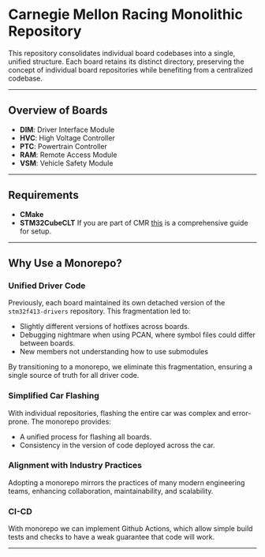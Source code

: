 # Carnegie Mellon Racing Monolithic Repository

This repository consolidates individual board codebases into a single, unified structure. Each board retains its distinct directory, preserving the concept of individual board repositories while benefiting from a centralized codebase.

---

## Overview of Boards

- **DIM**: Driver Interface Module
- **HVC**: High Voltage Controller
- **PTC**: Powertrain Controller
- **RAM**: Remote Access Module
- **VSM**: Vehicle Safety Module

---

## Requirements

- **CMake**
- **STM32CubeCLT**
If you are part of CMR [this](https://cmr.red/confluence/display/ENR/Flashing+25e) is a comprehensive guide for setup.

---

## Why Use a Monorepo?

### Unified Driver Code

Previously, each board maintained its own detached version of the `stm32f413-drivers` repository. This fragmentation led to:

- Slightly different versions of hotfixes across boards.
- Debugging nightmare when using PCAN, where symbol files could differ between boards.
- New members not understanding how to use submodules

By transitioning to a monorepo, we eliminate this fragmentation, ensuring a single source of truth for all driver code.

### Simplified Car Flashing

With individual repositories, flashing the entire car was complex and error-prone. The monorepo provides:

- A unified process for flashing all boards.
- Consistency in the version of code deployed across the car.

### Alignment with Industry Practices

Adopting a monorepo mirrors the practices of many modern engineering teams, enhancing collaboration, maintainability, and scalability.

### CI-CD

With monorepo we can implement Github Actions, which allow simple build tests and checks to have a weak guarantee that code will work.

---
